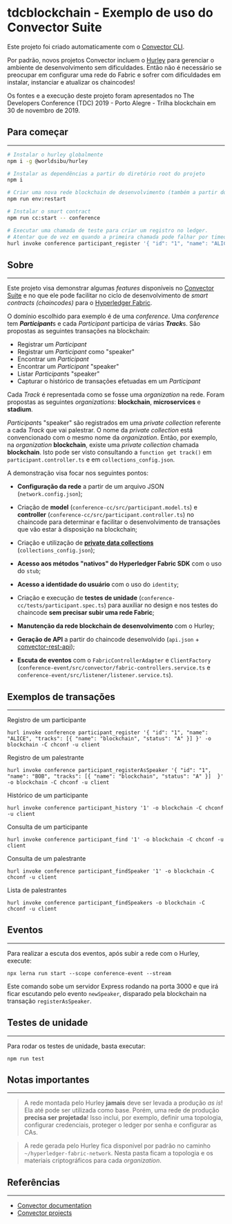 # tdcblockchain - Exemplo de uso do Convector Suite

Este projeto foi criado automaticamente com o <a href="https://github.com/worldsibu/convector-cli" target="_blank">Convector CLI</a>.

Por padrão, novos projetos Convector incluem o <a href="https://github.com/worldsibu/hurley">Hurley</a> para gerenciar o ambiente de desenvolvimento sem dificuldades. Então não é necessário se preocupar em configurar uma rede do Fabric e sofrer com dificuldades em instalar, instanciar e atualizar os chaincodes!

Os fontes e a execução deste projeto foram apresentados no The Developers Conference (TDC) 2019 - Porto Alegre - Trilha blockchain em 30 de novembro de 2019.

## Para começar
---

```sh
# Instalar o hurley globalmente
npm i -g @worldsibu/hurley

# Instalar as dependências a partir do diretório root do projeto
npm i

# Criar uma nova rede blockchain de desenvolvimento (também a partir do diretório root)
npm run env:restart

# Instalar o smart contract
npm run cc:start -- conference

# Executar uma chamada de teste para criar um registro no ledger.
# Atentar que de vez em quando a primeira chamada pode falhar por timeout! Mas é só executar novamente que tudo vai ir bem! :)
hurl invoke conference participant_register '{ "id": "1", "name": "ALICE", "tracks": [{ "name": "blockchain", "status": "A" }] }' -o blockchain -C chconf -u client
```

## Sobre
---

Este projeto visa demonstrar algumas *features* disponíveis no [Convector Suite](https://covalentx.com/convector/) e no que ele pode facilitar no ciclo de desenvolvimento de *smart contracts (chaincodes)* para o [Hyperledger Fabric](https://www.hyperledger.org/projects/fabric).

O domínio escolhido para exemplo é de uma *conference*.
Uma *conference* tem ***Participant***s e cada *Participant* participa de várias ***Track***s. São propostas as seguintes transações na blockchain:

- Registrar um *Participant*
- Registrar um *Participant* como "speaker"
- Encontrar um *Participant*
- Encontrar um *Participant* "speaker"
- Listar *Participant*s "speaker"
- Capturar o histórico de transações efetuadas em um *Participant*

Cada *Track* é representada como se fosse uma *organization* na rede. Foram propostas as seguintes *organizations*: **blockchain**, **microservices** e **stadium**.

*Participant*s "speaker" são registrados em uma *private collection* referente a cada *Track* que vai palestrar. O nome da *private collection* está convencionado com o mesmo nome da *organization*.
Então, por exemplo, na *organization* **blockchain**, existe uma *private collection* chamada **blockchain**. Isto pode ser visto consultando a `function get track()` em `participant.controller.ts` e em `collections_config.json`.

A demonstração visa focar nos seguintes pontos:
- **Configuração da rede** a partir de um arquivo JSON (`network.config.json`);

- Criação de **model** (`conference-cc/src/participant.model.ts`) e **controller** (`conference-cc/src/participant.controller.ts`) no chaincode para determinar e facilitar o desenvolvimento de transações que vão estar à disposição na blockchain;

- Criação e utilização de [**private data collections**](https://hyperledger-fabric.readthedocs.io/en/release-1.4/private-data/private-data.html) (`collections_config.json`);

- **Acesso aos métodos "nativos" do Hyperledger Fabric SDK** com o uso do `stub`;

- **Acesso a identidade do usuário** com o uso do `identity`;
 
- Criação e execução de **testes de unidade** (`conference-cc/tests/participant.spec.ts`) para auxiliar no design e nos testes do chaincode **sem precisar subir uma rede Fabric**;

- **Manutenção da rede blockchain de desenvolvimento** com o Hurley;

- **Geração de API** a partir do chaincode desenvolvido (`api.json` + [convector-rest-api](https://github.com/worldsibu/convector-rest-api));

- **Escuta de eventos** com o `FabricControllerAdapter` e `ClientFactory` (`conference-event/src/convector/fabric-controllers.service.ts` e `conference-event/src/listener/listener.service.ts`).

## Exemplos de transações
---

Registro de um participante

`hurl invoke conference participant_register '{ "id": "1", "name": "ALICE", "tracks": [{ "name": "blockchain", "status": "A" }] }' -o blockchain -C chconf -u client`

Registro de um palestrante

`hurl invoke conference participant_registerAsSpeaker '{ "id": "1", "name": "BOB", "tracks": [{ "name": "blockchain", "status": "A" }]  }' -o blockchain -C chconf -u client`

Histórico de um participante

`hurl invoke conference participant_history '1' -o blockchain -C chconf -u client`

Consulta de um participante

`hurl invoke conference participant_find '1' -o blockchain -C chconf -u client`

Consulta de um palestrante

`hurl invoke conference participant_findSpeaker '1' -o blockchain -C chconf -u client`

Lista de palestrantes

`hurl invoke conference participant_findSpeakers -o blockchain -C chconf -u client`

## Eventos
---
Para realizar a escuta dos eventos, após subir a rede com o Hurley, execute:

`npx lerna run start --scope conference-event --stream`

Este comando sobe um servidor Express rodando na porta 3000 e que irá ficar escutando pelo evento `newSpeaker`, disparado pela blockchain na transação `registerAsSpeaker`.

## Testes de unidade
---

Para rodar os testes de unidade, basta executar:

`npm run test`


## Notas importantes
---

> A rede montada pelo Hurley **jamais** deve ser levada a produção *as is*! Ela até pode ser utilizada como base. Porém, uma rede de produção **precisa ser projetada**! Isso inclui, por exemplo, definir uma  topologia, configurar credenciais, proteger o ledger por senha e configurar as CAs.

> A rede gerada pelo Hurley fica disponível por padrão no caminho `~/hyperledger-fabric-network`. Nesta pasta ficam a topologia e os materiais criptográficos para cada *organization*.


## Referências
---

* <a href="https://docs.covalentx.com/convector" target="_blank">Convector documentation</a>
* <a href="https://github.com/worldsibu" target="_blank">Convector projects</a>
